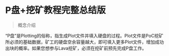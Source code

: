 # P盘+挖矿教程完整总结版

>概念介绍

“P盘”是Plotting的俗称，指生成Plot文件并填入硬盘的过程。Plot文件是PoC挖矿所必须的基础数据，矿工的硬盘空余容量越大，即可填入更多Plot文件，增加成功出块的概率。如果您想参与Lava挖矿，必须在挖矿前预先完成P盘工作。
